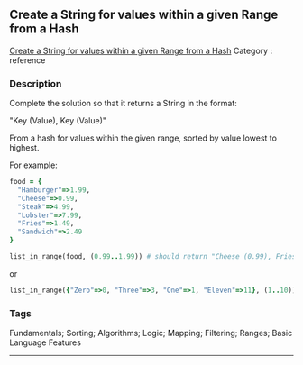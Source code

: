 ## Create a String for values within a given Range from a Hash
[Create a String for values within a given Range from a Hash](https://www.codewars.com/kata/create-a-string-for-values-within-a-given-range-from-a-hash)
Category : reference

### Description
Complete the solution so that it returns a String in the format:


"Key (Value), Key (Value)"

From a hash for values within the given range, sorted by value lowest to highest.

For example:
```ruby
food = {
  "Hamburger"=>1.99,
  "Cheese"=>0.99,
  "Steak"=>4.99,
  "Lobster"=>7.99,
  "Fries"=>1.49,
  "Sandwich"=>2.49
}

list_in_range(food, (0.99..1.99)) # should return "Cheese (0.99), Fries (1.49), Hamburger (1.99)"
```
or
```ruby
list_in_range({"Zero"=>0, "Three"=>3, "One"=>1, "Eleven"=>11}, (1..10)) # should return "One (1), Three (3)"
```

### Tags
Fundamentals; Sorting; Algorithms; Logic; Mapping; Filtering; Ranges; Basic Language Features

- - -
